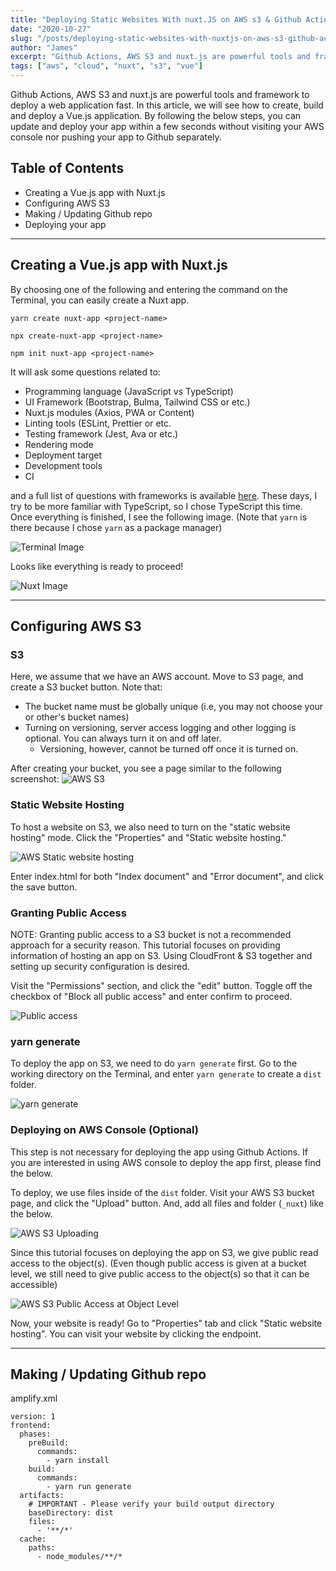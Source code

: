 ```yaml
---
title: "Deploying Static Websites With nuxt.JS on AWS s3 & Github Actions"
date: "2020-10-27"
slug: "/posts/deploying-static-websites-with-nuxtjs-on-aws-s3-github-actions"
author: "James"
excerpt: "Github Actions, AWS S3 and nuxt.js are powerful tools and framework to deploy a web application fast. In this article, we will see how to create, build and deploy a Vue.js application."
tags: ["aws", "cloud", "nuxt", "s3", "vue"]
---
```


Github Actions, AWS S3 and nuxt.js are powerful tools and framework to deploy a web application fast. In this article, we will see how to create, build and deploy a Vue.js application. By following the below steps, you can update and deploy your app within a few seconds without visiting your AWS console nor pushing your app to Github separately.

## Table of Contents
- Creating a Vue.js app with Nuxt.js
- Configuring AWS S3
- Making / Updating Github repo
- Deploying your app

----- 

## Creating a Vue.js app with Nuxt.js
By choosing one of the following and entering the command on the Terminal, you can easily create a Nuxt app.

`yarn create nuxt-app <project-name>`

`npx create-nuxt-app <project-name>`

`npm init nuxt-app <project-name>`

It will ask some questions related to:
- Programming language (JavaScript vs TypeScript)
- UI Framework (Bootstrap, Bulma, Tailwind CSS or etc.)
- Nuxt.js modules (Axios, PWA or Content)
- Linting tools (ESLint, Prettier or etc.
- Testing framework (Jest, Ava or etc.)
- Rendering mode
- Deployment target
- Development tools
- CI

and a full list of questions with frameworks is available [here](https://github.com/nuxt/create-nuxt-app/blob/master/README.md). These days, I try to be more familiar with TypeScript, so I chose TypeScript this time. Once everything is finished, I see the following image. (Note that `yarn` is there because I chose `yarn` as a package manager)

![Terminal Image](../../public/img/2020-10-27-terminal-image.png "Terminal Image")

Looks like everything is ready to proceed!

![Nuxt Image](../../public/img/2020-10-27-nuxt-image.png)

-----

## Configuring AWS S3

### S3
Here, we assume that we have an AWS account. Move to S3 page, and create a S3 bucket button. Note that:
- The bucket name must be globally unique (i.e, you may not choose your or other's bucket names)
- Turning on versioning, server access logging and other logging is optional. You can always turn it on and off later.
  - Versioning, however, cannot be turned off once it is turned on.

After creating your bucket, you see a page similar to the following screenshot:
![AWS S3](../../public/img/2020-10-27-aws-s3.png)

### Static Website Hosting
To host a website on S3, we also need to turn on the "static website hosting" mode. Click the "Properties" and "Static website hosting."

![AWS Static website hosting](../../public/img/2020-10-27-aws-static-website-hosting.png)

Enter index.html for both "Index document" and "Error document", and click the save button.

### Granting Public Access
NOTE: Granting public access to a S3 bucket is not a recommended approach for a security reason. This tutorial focuses on providing information of hosting an app on S3. Using CloudFront & S3 together and setting up security configuration is desired.

Visit the "Permissions" section, and click the "edit" button. Toggle off the checkbox of "Block all public access" and enter confirm to proceed.

![Public access](../../public/img/2020-10-27-aws-s3-access.png)


### yarn generate
To deploy the app on S3, we need to do `yarn generate` first. Go to the working directory on the Terminal, and enter `yarn generate` to create a `dist` folder. 

![yarn generate](../../public/img/2020-10-27-yarn-generate.png)

### Deploying on AWS Console (Optional)
This step is not necessary for deploying the app using Github Actions. If you are interested in using AWS console to deploy the app first, please find the below.

To deploy, we use files inside of the `dist` folder. Visit your AWS S3 bucket page, and click the "Upload" button. And, add all files and folder (`_nuxt`) like the below.

![AWS S3 Uploading](../../public/img/2020-10-27-aws-s3-upload.png)

Since this tutorial focuses on deploying the app on S3, we give public read access to the object(s). (Even though public access is given at a bucket level, we still need to give public access to the object(s) so that it can be accessible)

![AWS S3 Public Access at Object Level](../../public/img/2020-10-27-aws-public-access-objects.png)

Now, your website is ready! Go to "Properties" tab and click "Static website hosting". You can visit your website by clicking the endpoint.

-----

## Making / Updating Github repo












amplify.xml
```
version: 1
frontend:
  phases:
    preBuild:
      commands:
        - yarn install
    build:
      commands:
        - yarn run generate
  artifacts:
    # IMPORTANT - Please verify your build output directory
    baseDirectory: dist
    files:
      - '**/*'
  cache:
    paths:
      - node_modules/**/*
```